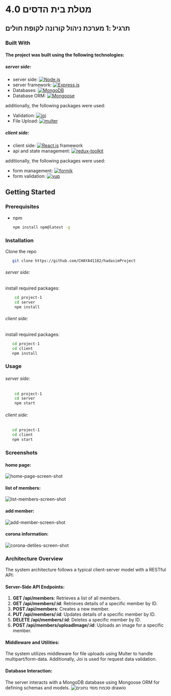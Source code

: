 # מטלת בית הדסים 4.0

## תרגיל :1 מערכת ניהול קורונה לקופת חולים 


### Built With

#### The project was built using the following technologies:

##### server side:

* server side: [![Node.js][Node.js]][Node.js-url]
* server framework: [![Express.js][Express.js]][Express.js-url]
* Databases:  [![MongoDB][MongoDB]][MongoDB-url]
*  Database ORM: [![Mongoose][Mongoose]][Mongoose-url]

additionally, the following packages were used:
*  Validation: [![joi][joi]][joi-url]
*  File Upload: [![multer][multer]][multer-url]


##### client side:
* client side: [![React.js][React.js]][React-url] framework
* api and state management: [![redux-toolkit][redux-toolkit]][redux-toolkit-url]

additionally, the following packages were used:
* form management: [![formik][formik]][formik-url]
* form validation: [![yup][yup]][formik-url]


## Getting Started

### Prerequisites
* npm
  ```sh
  npm install npm@latest -g
  ```
  
### Installation
 Clone the repo
```sh
   git clone https://github.com/CHAYA41182/hadasimProject
```
###### server side:
install required packages:
```sh
    cd project-1
    cd server
    npm install

 ```

###### client side:
install required packages:

 ```sh
    cd project-1
    cd client
    npm install

 ```
### Usage
###### server side:
```sh
    cd project-1
    cd server
    npm start

```
###### client side:
 ```sh
    cd project-1
    cd client
    npm start

 ```



### Screenshots
#### home page:
![home-page-screen-shot](https://github.com/CHAYA41182/hadasimProject/assets/66823881/055686ac-a904-4f0d-ba82-71e3f97266d6)
#### list of members:
![list-members-screen-shot](https://github.com/CHAYA41182/hadasimProject/assets/66823881/9d9f541b-8ac7-40a1-81a5-5cbae9d23824)
#### add member:
![add-member-screen-shot](https://github.com/CHAYA41182/hadasimProject/assets/66823881/d2c4d7e9-a02b-4cce-a0cd-0c5786633e2d)
#### corona information:
![corona-detiles-screen-shot](https://github.com/CHAYA41182/hadasimProject/assets/66823881/6dc4714c-2bc3-41ff-b548-5ae9cb7fcce4)



### Architecture Overview

The system architecture follows a typical client-server model with a RESTful API:

#### Server-Side API Endpoints:

1. **GET /api/members**: Retrieves a list of all members.
2. **GET /api/members/:id**: Retrieves details of a specific member by ID.
3. **POST /api/members**: Creates a new member.
4. **PUT /api/members/:id**: Updates details of a specific member by ID.
5. **DELETE /api/members/:id**: Deletes a specific member by ID.
6. **POST /api/members/uploadImage/:id**: Uploads an image for a specific member.


#### Middleware and Utilities:

The system utilizes middleware for file uploads using Multer to handle multipart/form-data. Additionally, Joi is used for request data validation.

#### Database Interaction:

The server interacts with a MongoDB database using Mongoose ORM for defining schemas and models.
![סכמת מסד נתונים drawio](https://github.com/CHAYA41182/hadasimProject/assets/66823881/48211721-795c-44ef-b69d-eec6ed06a30a)




<!-- MARKDOWN LINKS & IMAGES -->
<!-- https://www.markdownguide.org/basic-syntax/#reference-style-links -->
[Node.js]: https://img.shields.io/badge/Node.js-43853D?style=for-the-badge&logo=node.js&logoColor=white
[Node.js-url]: https://nodejs.org/en/
[Express.js]: https://img.shields.io/badge/Express.js-404D59?style=for-the-badge
[Express.js-url]: https://expressjs.com/
[MongoDB]: https://img.shields.io/badge/MongoDB-4EA94B?style=for-the-badge&logo=mongodb&logoColor=white
[MongoDB-url]: https://www.mongodb.com/
[Mongoose]: https://img.shields.io/badge/Mongoose-880000?style=for-the-badge&logoColor=white
[Mongoose-url]: https://mongoosejs.com/
[React.js]: https://img.shields.io/badge/React-20232A?style=for-the-badge&logo=react&logoColor=61DAFB
[React-url]: https://reactjs.org/
[Material-UI]: https://img.shields.io/badge/Material--UI-0081CB?style=for-the-badge&logo=material-ui&logoColor=white
[Material-UI-url]: https://material-ui.com/
[redux-toolkit]: https://img.shields.io/badge/Redux-593D88?style=for-the-badge&logo=redux&logoColor=white
[redux-toolkit-url]: https://redux-toolkit.js.org/
[formik]: https://img.shields.io/badge/Formik-FF69B4?style=for-the-badge&logoColor=white
[formik-url]: https://formik.org/
[yup]: https://img.shields.io/badge/Yup-FF69B4?style=for-the-badge&logoColor=white
[react-apexcharts]: https://img.shields.io/badge/ApexCharts-FF69B4?style=for-the-badge&logoColor=white
[react-apexcharts-url]: https://apexcharts.com/
[react-router-dom]: https://img.shields.io/badge/React_Router-CA4245?style=for-the-badge&logo=react-router&logoColor=white
[react-router-dom-url]: https://reactrouter.com/
[react-icons]: https://img.shields.io/badge/React_Icons-61DAFB?style=for-the-badge&logo=react-icons&logoColor=white
[react-icons-url]: https://react-icons.github.io/react-icons/
[cors]: https://img.shields.io/badge/cors-20232A?style=for-the-badge&logo=cors&logoColor=61DAFB
[cors-url]: https://www.npmjs.com/package/cors
[dotenv]: https://img.shields.io/badge/dotenv-20232A?style=for-the-badge&logo=dotenv&logoColor=61DAFB
[dotenv-url]: https://www.npmjs.com/package/dotenv
[joi]: https://img.shields.io/badge/joi-20232A?style=for-the-badge&logo=joi&logoColor=61DAFB
[joi-url]: https://www.npmjs.com/package/joi
[multer]: https://img.shields.io/badge/multer-20232A?style=for-the-badge&logo=multer&logoColor=61DAFB
[multer-url]: https://www.npmjs.com/package/multer







